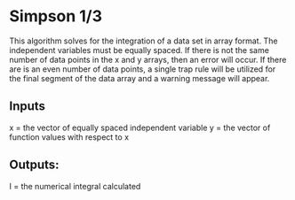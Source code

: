 # Simpson 1/3 
This algorithm solves for the integration of a data set in array format. The independent variables must be equally spaced. If there is not the same number of data points in the x and y arrays, then an error will occur. If there are is an even number of data points, a single trap rule will be utilized for the final segment of the data array and a warning message will appear. 
##  Inputs
  x = the vector of equally spaced independent variable
  y = the vector of function values with respect to x
## Outputs:
  I = the numerical integral calculated
